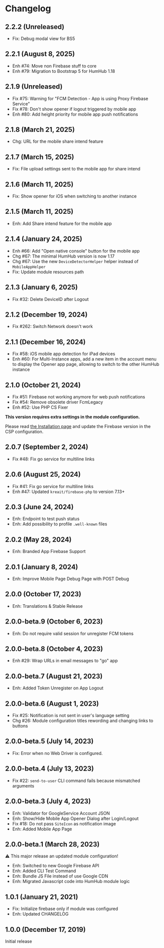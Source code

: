 Changelog
=========

2.2.2 (Unreleased)
----------------------
- Fix: Debug modal view for BS5

2.2.1 (August 8, 2025)
----------------------
- Enh #74: Move non Firebase stuff to core
- Enh #79: Migration to Bootstrap 5 for HumHub 1.18

2.1.9 (Unreleased)
----------------------
- Fix #75: Warning for "FCM Detection - App is using Proxy Firebase Service"
- Fix #78: Don't show opener if logout triggered by mobile app
- Enh #80: Add height priority for mobile app push notifications

2.1.8 (March 21, 2025)
----------------------
- Chg: URL for the mobile share intend feature

2.1.7 (March 15, 2025)
----------------------
- Fix: File upload settings sent to the mobile app for share intend

2.1.6 (March 11, 2025)
-----------------------
- Fix: Show opener for iOS when switching to another instance

2.1.5 (March 11, 2025)
----------------------
- Enh: Add Share intend feature for the mobile app

2.1.4 (January 24, 2025)
-----------------------
- Enh #66: Add "Open native console" button for the mobile app
- Chg #67: The minimal HumHub version is now 1.17
- Chg #67: Use the new `DeviceDetectorHelper` helper instead of `MobileAppHelper`
- Fix: Update module resources path

2.1.3 (January 6, 2025)
-----------------------
- Fix #32: Delete DeviceID after Logout

2.1.2 (December 19, 2024)
-------------------------
- Fix #262: Switch Network doesn't work 

2.1.1 (December 16, 2024)
-------------------------
- Fix #58: iOS mobile app detection for iPad devices
- Enh #60: For Multi-Instance apps, add a new item in the account menu to display the Opener app page, allowing to switch to the other HumHub instance

2.1.0 (October 21, 2024)
------------------------
- Fix #51: Firebase not working anymore for web push notifications
- Fix #54: Remove obsolete driver FcmLegacy
- Enh #52: Use PHP CS Fixer

**This version requires extra settings in the module configuration.**

Please read [the Installation page](https://marketplace.humhub.com/module/fcm-push/installation) and update the Firebase version in the CSP configuration.

2.0.7 (September 2, 2024)
-------------------------
- Fix #48: Fix go service for multiline links

2.0.6 (August 25, 2024)
-----------------------
- Fix #41: Fix go service for multiline links
- Enh #47: Updated `kreait/firebase-php` to version 7.13+

2.0.3 (June 24, 2024)
---------------------
- Enh: Endpoint to test push status
- Enh: Add possibility to profile `.well-known` files

2.0.2 (May 28, 2024)
-----------------------
- Enh: Branded App Firebase Support

2.0.1 (January 8, 2024)
-----------------------
- Enh: Improve Mobile Page Debug Page with POST Debug

2.0.0 (October 17, 2023)
------------------------------
- Enh: Translations & Stable Release

2.0.0-beta.9 (October 6, 2023)
------------------------------
- Enh: Do not require valid session for unregister FCM tokens

2.0.0-beta.8 (October 4, 2023)
-------------------------------
- Enh #29: Wrap URLs in email messages to "go" app
 
2.0.0-beta.7 (August 21, 2023)
------------------------------
- Enh: Added Token Unregister on App Logout 

2.0.0-beta.6 (August 1, 2023)
-----------------------------
- Fix #25: Notification is not sent in user's language setting
- Chg #26: Module configuration titles rewording and changing links to buttons

2.0.0-beta.5 (July 14, 2023)
----------------------------

- Fix: Error when no Web Driver is configured.

2.0.0-beta.4 (July 13, 2023)
----------------------------

- Fix #22: `send-to-user` CLI command fails because mismatched arguments

2.0.0-beta.3 (July 4, 2023)
---------------------------

- Enh: Validator for GoogleService Account JSON
- Enh: Show/Hide Mobile App Opener Dialog after Login/Logout
- Fix #18: Do not pass `SiteIcon` as notification image
- Enh: Added Mobile App Page

2.0.0-beta.1 (March 28, 2023)
-----------------------------

:warning: This major release an updated module configuration!

- Enh: Switched to new Google Firebase API
- Enh: Added CLI Test Command
- Enh: Bundle JS File instead of use Google CDN
- Enh: Migrated Javascript code into HumHub module logic

1.0.1  (January 21, 2021)
-------------------------
- Fix: Initialize firebase only if module was configured
- Enh: Updated CHANGELOG

1.0.0  (December 17, 2019)
-------------------------
Initial release
